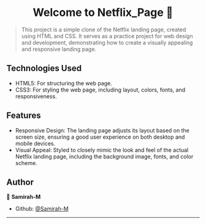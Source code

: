 <h1 align="center">Welcome to Netflix_Page 👋</h1>
<p>
</p>

> This project is a simple clone of the Netflix landing page, created using HTML and CSS. It serves as a practice project for web design and development, demonstrating how to create a visually appealing and responsive landing page.

## Technologies Used
- HTML5: For structuring the web page.
- CSS3: For styling the web page, including layout, colors, fonts, and responsiveness.

## Features
- Responsive Design: The landing page adjusts its layout based on the screen size, ensuring a good user experience on both desktop and mobile devices.
- Visual Appeal: Styled to closely mimic the look and feel of the actual Netflix landing page, including the background image, fonts, and color scheme.

## Author

👤 **Samirah-M**

* Github: [@Samirah-M](https://github.com/Samirah-M)

***
